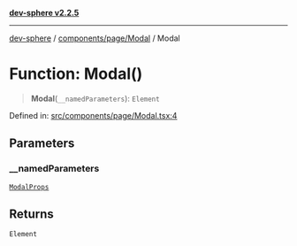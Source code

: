 [**dev-sphere v2.2.5**](../../../../README.md)

***

[dev-sphere](../../../../modules.md) / [components/page/Modal](../README.md) / Modal

# Function: Modal()

> **Modal**(`__namedParameters`): `Element`

Defined in: [src/components/page/Modal.tsx:4](https://github.com/DumbNoxx/DevSphere/blob/eb3f80846f33282f6e0329ed2bac1585e686cd76/src/components/page/Modal.tsx#L4)

## Parameters

### \_\_namedParameters

[`ModalProps`](../../../../interfaces/FooterContact/modalProps.interface/interfaces/ModalProps.md)

## Returns

`Element`
